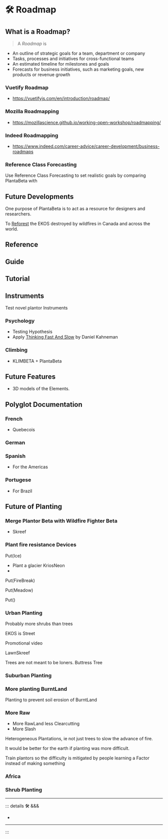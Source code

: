 
# 🛠 Roadmap

## What is a Roadmap?

> A *Roadmap* is

- An outline of strategic goals for a team, department or company
- Tasks, processes and initiatives for cross-functional teams
- An estimated timeline for milestones and goals
- Forecasts for business initiatives, such as marketing goals, new products or revenue growth

### Vuetify Roadmap

- <https://vuetifyjs.com/en/introduction/roadmap/>

### Mozilla Roadmapping

- <https://mozillascience.github.io/working-open-workshop/roadmapping/>

### Indeed Roadmapping

- <https://www.indeed.com/career-advice/career-development/business-roadmaps>

### Reference Class Forecasting

Use Reference Class Forecasting to set realistic goals by comparing PlantaBeta with

## Future Developments

One purpose of PlantaBeta is to act as a resource for designers and researchers.

To [Reforest](https://www.lasy.gov.pl/en/information/news/a-forest-is-much-more-than-a-plantation) the EKOS destroyed by wildfires in Canada and across the world.

## Reference

## Guide

## Tutorial

## Instruments

Test novel plantor Instruments

### Psychology

- Testing Hypothesis
- Apply <u>Thinking Fast And Slow</u> by Daniel Kahneman

### Climbing

- KLIMBETA + PlantaBeta

## Future Features

- 3D models of the Elements.

## Polyglot Documentation

### French

- Quebecois

### German

### Spanish

- For the Americas

### Portugese

- For Brazil

## Future of Planting

### Merge Plantor Beta with Wildfire Fighter Beta

- Skreef

### Plant fire resistance Devices

<beta>Put(<ekos>Ice</ekos>)</beta>

- Plant a glacier KriosNeon
-

<beta>Put(<ekos>FireBreak</ekos>)</beta>

<beta>Put(<ekos>Meadow</ekos>)</beta>

<beta>Put(<ekos></ekos>)</beta>

### Urban Planting

Probably more shrubs than trees

EKOS is Street

Promotional video

LawnSkreef

Trees are not meant to be loners. Buttress Tree

### Suburban Planting

### More planting BurntLand

Planting to prevent soil erosion of BurntLand

### More Raw

- More RawLand less Clearcutting
- More Slash

Heterogeneous Plantations, ie not just trees to slow the advance of fire.

It would be better for the earth if planting was more difficult.

Train plantors so the difficulty is mitigated by people learning a Factor instead of making something

### Africa

### Shrub Planting

---

<!-- =================================================== -->
<!-- =================================================== -->
<!-- =================================================== -->
<!-- =================================================== -->
<!-- =================================================== -->
::: details 🛠 &&&

-

---

:::
